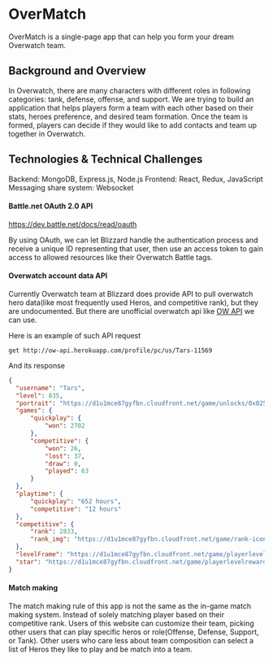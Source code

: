 # OverMatch

OverMatch is a single-page app that can help you form your dream Overwatch team.


## Background and Overview

In Overwatch, there are many characters with different roles in following categories: tank, defense, offense, and support. We are trying to build an application that helps players form a team with each other based on their stats, heroes preference, and desired team formation. Once the team is formed, players can decide if they would like to add contacts and team up together in Overwatch.

## Technologies & Technical Challenges

Backend: MongoDB, Express.js, Node.js
Frontend: React, Redux, JavaScript
Messaging share system: Websocket

#### Battle.net OAuth 2.0 API
https://dev.battle.net/docs/read/oauth

By using OAuth, we can let Blizzard handle the authentication process and receive a unique ID representing that user, then use an access token to gain access to allowed resources like their Overwatch Battle tags.

#### Overwatch account data API

Currently Overwatch team at Blizzard does provide API to pull overwatch hero data(like most frequently used Heros, and competitive rank), but they are undocumented. But there are unofficial overwatch api like [OW API](https://github.com/Fuyukai/OWAPI) we can use.

Here is an example of such API request
```
get http://ow-api.herokuapp.com/profile/pc/us/Tars-11569
```
And its response
```JSON
{
  "username": "Tars",
  "level": 835,
  "portrait": "https://d1u1mce87gyfbn.cloudfront.net/game/unlocks/0x0250000000001401.png",
  "games": {
      "quickplay": {
          "won": 2702
      },
      "competitive": {
          "won": 26,
          "lost": 37,
          "draw": 0,
          "played": 63
      }
  },
  "playtime": {
      "quickplay": "652 hours",
      "competitive": "12 hours"
  },
  "competitive": {
      "rank": 2833,
      "rank_img": "https://d1u1mce87gyfbn.cloudfront.net/game/rank-icons/season-2/rank-5.png"
  },
  "levelFrame": "https://d1u1mce87gyfbn.cloudfront.net/game/playerlevelrewards/0x0250000000000971_Border.png",
  "star": "https://d1u1mce87gyfbn.cloudfront.net/game/playerlevelrewards/0x0250000000000971_Rank.png"
}
```

#### Match making

The match making rule of this app is not the same as the in-game match making system. Instead of solely matching player based on their competitive rank. Users of this website can customize their team, picking other users that can play specific heros or role(Offense, Defense, Support, or Tank). Other users who care less about team composition can select a list of Heros they like to play and be match into a team.

